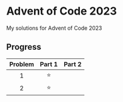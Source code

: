# Advent of Code 2023
My solutions for Advent of Code 2023

## Progress
| **Problem** | **Part 1** | **Part 2** |
|:-----------:|:----------:|:----------:|
|      1      |     ⭐     |            |
|      2      |     ⭐     |            |